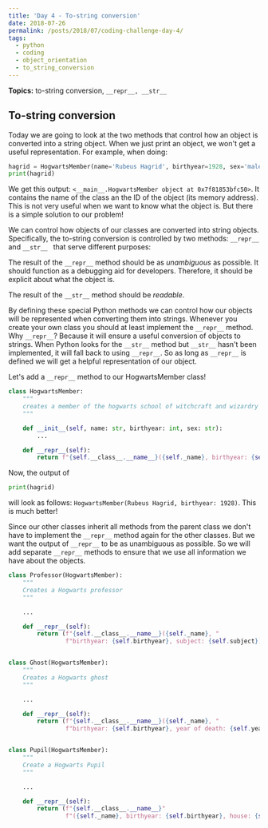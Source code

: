 ```yaml
---
title: 'Day 4 - To-string conversion'
date: 2018-07-26
permalink: /posts/2018/07/coding-challenge-day-4/
tags:
  - python
  - coding
  - object_orientation
  - to_string_conversion
---
```


**Topics:** to-string conversion, ```__repr__, __str__ ```

## To-string conversion

Today we are going to look at the two methods that control how an object is converted into a string object. When we just print an object, we won't get a useful representation. For example, when doing:

```python
hagrid = HogwartsMember(name='Rubeus Hagrid', birthyear=1928, sex='male')
print(hagrid)
```

We get this output: ```<__main__.HogwartsMember object at 0x7f81853bfc50>```. It contains the name of the class an the ID of the object (its memory address). This is not very useful when we want to know what the object is. But there is a simple solution to our problem!
   
We can control how objects of our classes are converted into string objects. Specifically, the to-string conversion is controlled by two methods: ```__repr__``` and ```__str__ ``` that serve different purposes:   

The result of the ```__repr__``` method should be as *unambiguous* as possible. It should function as a debugging aid for developers. Therefore, it should be explicit about what the object is.   
   
The result of the ```__str__``` method should be *readable*.   
   
By defining these special Python methods we can control how our objects will be represented when converting them into strings. Whenever you create your own class you should at least implement the ```__repr__``` method. Why ```__repr__```? Because it will ensure a useful conversion of objects to strings. When Python looks for the ```__str__``` method but ```__str__``` hasn't been implemented, it will fall back to using ```__repr__```. So as long as ```__repr__``` is defined we will get a helpful representation of our object.   
   
Let's add a ```__repr__``` method to our HogwartsMember class!

```python
class HogwartsMember:
    """
    creates a member of the hogwarts school of witchcraft and wizardry
    """

    def __init__(self, name: str, birthyear: int, sex: str):
        ...

    def __repr__(self):
        return f"{self.__class__.__name__}({self._name}, birthyear: {self.birthyear})"

```

Now, the output of 
```python
print(hagrid)
```

will look as follows: ```HogwartsMember(Rubeus Hagrid, birthyear: 1928)```. This is much better!   
   
Since our other classes inherit all methods from the parent class we don't have to implement the ```__repr__``` method again for the other classes. But we want the output of ```__repr__``` to be as unambiguous as possible. So we will add separate ```__repr__``` methods to ensure that we use all information we have about the objects.

```python
class Professor(HogwartsMember):
    """
    Creates a Hogwarts professor
    """

    ...

    def __repr__(self):
        return (f"{self.__class__.__name__}({self._name}, "
                f"birthyear: {self.birthyear}, subject: {self.subject})")


class Ghost(HogwartsMember):
    """
    Creates a Hogwarts ghost
    """

    ...

    def __repr__(self):
        return (f"{self.__class__.__name__}({self._name}, "
                f"birthyear: {self.birthyear}, year of death: {self.year_of_death})")


class Pupil(HogwartsMember):
    """
    Create a Hogwarts Pupil
    """

    ...

    def __repr__(self):
        return (f"{self.__class__.__name__}"
                f"({self._name}, birthyear: {self.birthyear}, house: {self.house})")

```
